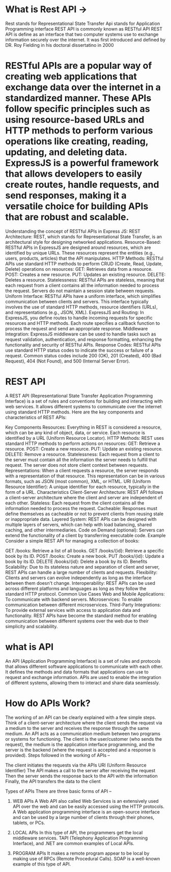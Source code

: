 #  What is Rest API -> 

Rest stands for Representational State Transfer
Api stands for Application Programming interface
REST API is commonly known as RESTful API
REST API is define as an interface that two computer systems use to exchange information securely over the internet.
It was first introduced and defined by DR. Roy Fielding in his doctoral dissertatino in 2000

# RESTful APIs are a popular way of creating web applications that exchange data over the internet in a standardized manner. These APIs follow specific principles such as using resource-based URLs and HTTP methods to perform various operations like creating, reading, updating, and deleting data. ExpressJS is a powerful framework that allows developers to easily create routes, handle requests, and send responses, making it a versatile choice for building APIs that are robust and scalable.

Understanding the concept of RESTful APIs in Express JS:
REST Architecture: REST, which stands for Representational State Transfer, is an architectural style for designing networked applications.
Resource-Based: RESTful APIs in ExpressJS are designed around resources, which are identified by unique URLs. These resources represent the entities (e.g., users, products, articles) that the API manipulates.
HTTP Methods: RESTful APIs use standard HTTP methods to perform CRUD (Create, Read, Update, Delete) operations on resources:
GET: Retrieves data from a resource.
POST: Creates a new resource.
PUT: Updates an existing resource.
DELETE: Deletes a resource.
Statelessness: RESTful APIs are stateless, meaning that each request from a client contains all the information needed to process the request. Servers do not maintain a session state between requests.
Uniform Interface: RESTful APIs have a uniform interface, which simplifies communication between clients and servers. This interface typically involves the use of standard HTTP methods, resource identifiers (URLs), and representations (e.g., JSON, XML).
ExpressJS and Routing: In ExpressJS, you define routes to handle incoming requests for specific resources and HTTP methods. Each route specifies a callback function to process the request and send an appropriate response.
Middleware Integration: ExpressJS middleware can be used to handle tasks such as request validation, authentication, and response formatting, enhancing the functionality and security of RESTful APIs.
Response Codes: RESTful APIs use standard HTTP status codes to indicate the success or failure of a request. Common status codes include 200 (OK), 201 (Created), 400 (Bad Request), 404 (Not Found), and 500 (Internal Server Error).

# REST API 
A REST API (Representational State Transfer Application Programming Interface) is a set of rules and conventions for building and interacting with web services. It allows different systems to communicate over the internet using standard HTTP methods. Here are the key components and characteristics of REST APIs:

Key Components
Resources: Everything in REST is considered a resource, which can be any kind of object, data, or service. Each resource is identified by a URL (Uniform Resource Locator).
HTTP Methods: REST uses standard HTTP methods to perform actions on resources:
GET: Retrieve a resource.
POST: Create a new resource.
PUT: Update an existing resource.
DELETE: Remove a resource.
Statelessness: Each request from a client to the server must contain all the information the server needs to fulfill that request. The server does not store client context between requests.
Representations: When a client requests a resource, the server responds with a representation of that resource. This representation can be in various formats, such as JSON (most common), XML, or HTML.
URI (Uniform Resource Identifier): A unique identifier for each resource, typically in the form of a URL.
Characteristics
Client-Server Architecture: REST API follows a client-server architecture where the client and server are independent of each other.
Stateless: Each request from the client contains all the information needed to process the request.
Cacheable: Responses must define themselves as cacheable or not to prevent clients from reusing stale or inappropriate data.
Layered System: REST APIs can be designed with multiple layers of servers, which can help with load balancing, shared caching, and other intermediaries.
Code on Demand (optional): Servers can extend the functionality of a client by transferring executable code.
Example
Consider a simple REST API for managing a collection of books:

GET /books: Retrieve a list of all books.
GET /books/{id}: Retrieve a specific book by its ID.
POST /books: Create a new book.
PUT /books/{id}: Update a book by its ID.
DELETE /books/{id}: Delete a book by its ID.
Benefits
Scalability: Due to its stateless nature and separation of client and server, REST APIs can handle a large number of clients and requests.
Flexibility: Clients and servers can evolve independently as long as the interface between them doesn't change.
Interoperability: REST APIs can be used across different platforms and languages as long as they follow the standard HTTP protocol.
Common Use Cases
Web and Mobile Applications: To communicate with backend servers.
Microservices: To enable communication between different microservices.
Third-Party Integrations: To provide external services with access to application data and functionality.
REST APIs have become the standard method for enabling communication between different systems over the web due to their simplicity and scalability.

# what is API

An API (Application Programming Interface) is a set of rules and protocols that allows different software applications to communicate with each other. It defines the methods and data formats that applications can use to request and exchange information. APIs are used to enable the integration of different systems, allowing them to interact and share data seamlessly.

# How do APIs Work?
The working of an API can be clearly explained with a few simple steps. Think of a client-server architecture where the client sends the request via a medium to the server and receives the response through the same medium. An API acts as a communication medium between two programs or systems for functioning. The client is the user/customer (who sends the request), the medium is the application interface programming, and the server is the backend (where the request is accepted and a response is provided). Steps followed in the working of APIs –

The client initiates the requests via the APIs URI (Uniform Resource Identifier)
The API makes a call to the server after receiving the request
Then the server sends the response back to the API with the information
Finally, the API transfers the data to the client


Types of APIs
There are three basic forms of API – 

1. WEB APIs
A Web API also called Web Services is an extensively used API over the web and can be easily accessed using the HTTP protocols. A Web application programming interface is an open-source interface and can be used by a large number of clients through their phones, tablets, or PCs. 

2. LOCAL APIs
In this type of API, the programmers get the local middleware services. TAPI (Telephony Application Programming Interface), and .NET are common examples of Local APIs.

3. PROGRAM APIs
It makes a remote program appear to be local by making use of RPCs (Remote Procedural Calls). SOAP is a well-known example of this type of API.